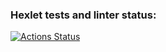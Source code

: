 ### Hexlet tests and linter status:
[![Actions Status](https://github.com/coco1508/frontend-project-44/workflows/hexlet-check/badge.svg)](https://github.com/coco1508/frontend-project-44/actions)